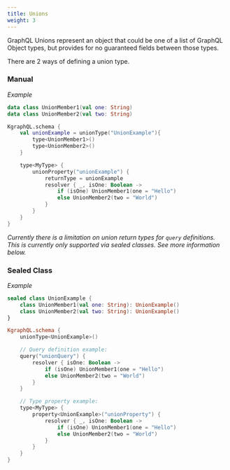 ```yaml
---
title: Unions
weight: 3
---
```


GraphQL Unions represent an object that could be one of a list of GraphQL Object types, but provides for no guaranteed
fields between those types.

There are 2 ways of defining a union type.

### Manual

*Example*

```kotlin
data class UnionMember1(val one: String)
data class UnionMember2(val two: String)

KgraphQL.schema {
    val unionExample = unionType("UnionExample"){
        type<UnionMember1>()
        type<UnionMember2>()
    }

    type<MyType> {
        unionProperty("unionExample") {
            returnType = unionExample
            resolver { _, isOne: Boolean ->
                if (isOne) UnionMember1(one = "Hello")
                else UnionMember2(two = "World")
            }
        }
    }
}
```

*Currently there is a limitation on union return types for `query` definitions. This is currently only supported via
sealed classes. See more information below.*

### Sealed Class

*Example*

```kotlin
sealed class UnionExample {
    class UnionMember1(val one: String): UnionExample()
    class UnionMember2(val two: String): UnionExample()
}

KgraphQL.schema {
    unionType<UnionExample>()

    // Query definition example:
    query("unionQuery") {
        resolver { isOne: Boolean ->
            if (isOne) UnionMember1(one = "Hello")
            else UnionMember2(two = "World")
        }
    }

    // Type property example:
    type<MyType> {
        property<UnionExample>("unionProperty") {
            resolver { _, isOne: Boolean ->
                if (isOne) UnionMember1(one = "Hello")
                else UnionMember2(two = "World")
            }
        }
    }
}
```

